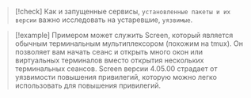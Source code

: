 
> [!check] 
> Как и запущенные сервисы, `установленные пакеты и их версии` важно исследовать на устаревшие, `уязвимые`. 

> [!example] 
> Примером может служить Screen, который является обычным терминальным мультиплексором (похожим на tmux). Он позволяет вам начать сеанс и открыть много окон или виртуальных терминалов вместо открытия нескольких терминальных сеансов. Screen версии 4.05.00 страдает от уязвимости повышения привилегий, которую можно легко использовать для повышения привилегий.



